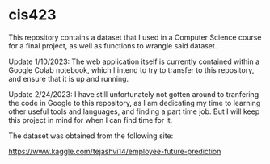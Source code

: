 # cis423

This repository contains a dataset that I used in a Computer Science course for a final project, as well as functions to wrangle said dataset.

Update 1/10/2023: The web application itself is currently contained within a Google Colab notebook, which I intend to try to transfer to this repository, and ensure that it is up and running.

Update 2/24/2023: I have still unfortunately not gotten around to tranfering the code in Google to this repository, as I am dedicating my time to learning other useful tools and languages, and finding a part time job. But I will keep this project in mind for when I can find time for it.

The dataset was obtained from the following site:

https://www.kaggle.com/tejashvi14/employee-future-prediction
